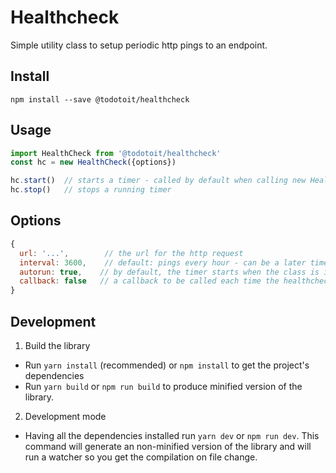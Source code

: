# Healthcheck

Simple utility class to setup periodic http pings to an endpoint.

## Install

```
npm install --save @todotoit/healthcheck
```

## Usage

```javascript
import HealthCheck from '@todotoit/healthcheck'
const hc = new HealthCheck({options})

hc.start()  // starts a timer - called by default when calling new HealthCheck() without autorun: false;
hc.stop()   // stops a running timer
```

## Options

```javascript
{
  url: '...',        // the url for the http request
  interval: 3600,    // default: pings every hour - can be a later time string eg. "every 6 hours"
  autorun: true,    // by default, the timer starts when the class is instantiated, you can set this to false to start it programmatically using hc.start()
  callback: false   // a callback to be called each time the healthcheck runs - it receives the response text as an argument
}
```

## Development

1. Build the library
  * Run `yarn install` (recommended) or `npm install` to get the project's dependencies
  * Run `yarn build` or `npm run build` to produce minified version of the library.
2. Development mode
  * Having all the dependencies installed run `yarn dev` or `npm run dev`. This command will generate an non-minified version of the library and will run a watcher so you get the compilation on file change.
